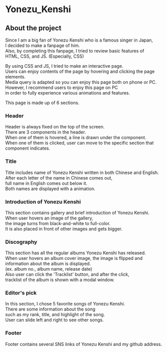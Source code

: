 # Yonezu_Kenshi

## About the project

Since I am a big fan of Yonezu Kenshi who is a famous singer in Japan,  
I decided to make a fanpage of him.  
Also, by completing this fanpage, I tried to review basic features of  
HTML, CSS, and JS. (Especially, CSS)

By using CSS and JS, I tried to make an interactive page.  
Users can enjoy contents of the page by hovering and clicking the page elements.  
Media query is adapted so you can enjoy this page both on phone or PC.  
However, I recommend users to enjoy this page on PC  
in order to fully experience various animations and features.

This page is made up of 6 sections.

### Header
Header is always fixed on the top of the screen.  
There are 3 components in the header.  
When one of them is hovered, a line is drawn under the component.  
When one of them is clicked, user can move to the specific section that component indicates.  

### Title
Title includes name of Yonezu Kenshi written in both Chinese and English.  
After each letter of the name in Chinese comes out,  
full name in English comes out below it.  
Both names are displayed with a animation.

### Introduction of Yonezu Kenshi
This section contains gallery and brief introduction of Yonezu Kenshi.  
When user hovers an image of the gallery,  
the image turns from black-and-white to full-color.  
It is also placed in front of other images and gets bigger.

### Discography
This section has all the regular albums Yonezu Kenshi has released.  
When user hovers an album cover image, the image is flipped and  
information about the album is displayed.  
(ex. album no., album name, release date)  
Also user can click the 'Tracklist' button, and after the click,  
tracklist of the album is shown with a modal window.

### Editor's pick
In this section, I chose 5 favorite songs of Yonezu Kenshi.  
There are some information about the song  
such as my rank, title, and highlight of the song.  
User can slide left and right to see other songs.  

### Footer
Footer contains several SNS links of Yonezu Kenshi and my github address.
